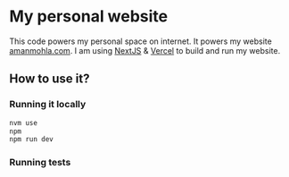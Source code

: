 # My personal website

This code powers my personal space on internet. It powers my website [amanmohla.com](https://amanmohla.com). I am using [NextJS](https://nextjs.org) & [Vercel](https://https://vercel.com) to build and run my website.

## How to use it?

### Running it locally

```bash
nvm use
npm
npm run dev
```

### Running tests
